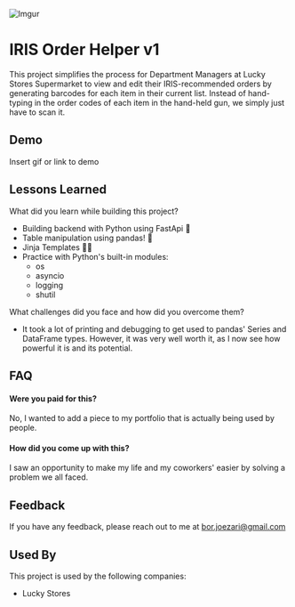![Imgur](https://i.imgur.com/ymdMUmO.jpg)

# IRIS Order Helper v1

This project simplifies the process for Department Managers at Lucky Stores Supermarket to view and edit their IRIS-recommended orders by generating barcodes for each item in their current list.
Instead of hand-typing in the order codes of each item in the hand-held gun, we simply just have to scan it.

## Demo

Insert gif or link to demo

<!-- ## Screenshots

![App Screenshot](https://via.placeholder.com/468x300?text=App+Screenshot+Here) -->

## Lessons Learned

What did you learn while building this project?

- Building backend with Python using FastApi 🐍
- Table manipulation using pandas! 🐼
- Jinja Templates 🥷🏼
- Practice with Python's built-in modules:
  - os
  - asyncio
  - logging
  - shutil

What challenges did you face and how did you overcome them?

- It took a lot of printing and debugging to get used to pandas' Series and DataFrame types. However, it was very well worth it, as I now see how powerful it is and its potential.

## FAQ

#### Were you paid for this?

No, I wanted to add a piece to my portfolio that is actually being used by people.

#### How did you come up with this?

I saw an opportunity to make my life and my coworkers' easier by solving a problem we all faced.

## Feedback

If you have any feedback, please reach out to me at bor.joezari@gmail.com

<!-- ## Optimizations

What optimizations did you make in your code? E.g. refactors, performance improvements, accessibility -->

## Used By

This project is used by the following companies:

- Lucky Stores
